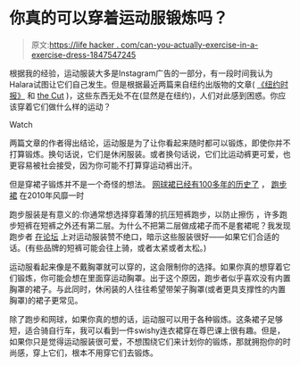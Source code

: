 # 你真的可以穿着运动服锻炼吗？

> 原文:[https://life hacker . com/can-you-actually-exercise-in-a-exercise-dress-1847547245](https://lifehacker.com/can-you-actually-exercise-in-an-exercise-dress-1847547245)

根据我的经验，运动服装大多是Instagram广告的一部分，有一段时间我认为Halara试图让它们自己发生。但是根据最近两篇来自纽约出版物的文章( [《纽约时报》](https://www.nytimes.com/2021/08/18/style/exercise-dress.html) 和 [the Cut](https://www.thecut.com/2021/08/what-do-you-even-do-in-an-exercise-dress.html) )，这些东西无处不在(显然是在纽约)，人们对此感到困惑。你应该穿着它们做什么样的运动？

Watch

两篇文章的作者得出结论，运动服是为了让你看起来随时都可以锻炼，即使你并不打算锻炼。换句话说，它们是休闲服装。或者换句话说，它们比运动裤更可爱，也更容易被社会接受，因为你可能不打算穿运动裤出汗。

但是穿裙子锻炼并不是一个奇怪的想法。 [网球裙已经有100多年的历史了](https://www.allure.com/gallery/tennis-fashion-history) ， [跑步裙](https://www.runnersworld.com/news/g20858043/5-perfect-running-skirts-you-need-right-now/) 在2010年风靡一时

跑步服装是有意义的:你通常想选择穿着薄的抗压短裤跑步，以防止擦伤 ，许多跑步短裤在短裤之外还有第二层。为什么不把第二层做成裙子而不是套裙呢？我发现跑步者 [在论坛](https://www.reddit.com/r/XXRunning/comments/oamate/running_dresses/) 上对运动服装赞不绝口，暗示这些服装很好——如果它们合适的话。(有些品牌的短裤可能会往上骑，或者太紧或者太松。)

运动服看起来像是不戴胸罩就可以穿的，这会限制你的选择。如果你真的想穿着它们锻炼，你可能会想在里面穿运动胸罩。出于这个原因，跑步者似乎喜欢没有内置胸罩的裙子。与此同时，休闲装的人往往希望带架子胸罩(或者更具支撑性的内置胸罩)的裙子更常见。

除了跑步和网球，如果你真的想的话，运动服可以用于各种锻炼。这条裙子足够短，适合骑自行车，我可以看到一件swishy连衣裙穿在尊巴课上很有趣。但是，如果你只是觉得运动服装很可爱，不想围绕它们来计划你的锻炼，那就拥抱你的时尚感，穿上它们，根本不用穿它们去锻炼。